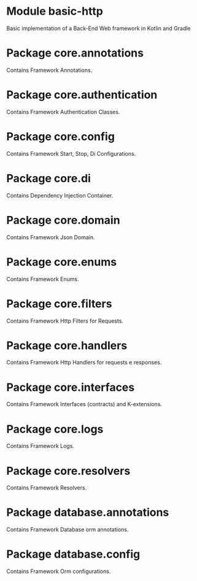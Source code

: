 # Module basic-http
Basic implementation of a Back-End Web framework in Kotlin and Gradle

# Package core.annotations
Contains Framework Annotations.

# Package core.authentication
Contains Framework Authentication Classes.

# Package core.config
Contains Framework Start, Stop, Di Configurations.

# Package core.di
Contains Dependency Injection Container.

# Package core.domain
Contains Framework Json Domain.

# Package core.enums
Contains Framework Enums.

# Package core.filters
Contains Framework Http Filters for Requests.

# Package core.handlers
Contains Framework Http Handlers for requests e responses.

# Package core.interfaces
Contains Framework Interfaces (contracts) and K-extensions.

# Package core.logs
Contains Framework Logs.

# Package core.resolvers
Contains Framework Resolvers.

# Package database.annotations
Contains Framework Database orm annotations.

# Package database.config
Contains Framework Orm configurations.